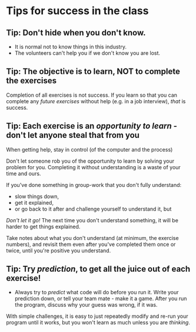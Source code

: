 # Tips for success in the class

## Tip: Don't hide when you don't know.

* It is normal not to know things in this industry.
* The volunteers can't help you if we don't know you are lost.

## Tip: The objective is to learn, NOT to complete the exercises

Completion of all exercises is not success.  If you learn so that you can complete any *future exercises* without help (e.g. in a job interview), *that* is success.

## Tip: Each exercise is an *opportunity to learn* - don't let anyone steal that from you

When getting help, stay in control (of the computer and the process)

Don't let someone rob you of the opportunity to learn by solving your problem for you.  Completing it without understanding is a waste of your time and ours.

If you've done something in group-work that you don't fully understand:
 * slow things down, 
 * get it explained, 
 * or go back to it after and challenge yourself to understand it, but
 
*Don't let it go!* The next time you don't understand something, it will be harder to get things explained.

Take notes about what you don't understand (at minimum, the exercise numbers), and revisit them even after you've completed them once or twice, until you're positive you understand.

## Tip: Try _prediction_, to get all the juice out of each exercise!

* Always try to *predict* what code will do before you run it.  Write your prediction down, or tell your team mate - make it a game.  After you run the program, discuss why your guess was wrong, if it was.

With simple challenges, it is easy to just repeatedly modify and re-run your program until it works, but you won't learn as much unless you are *thinking*.
